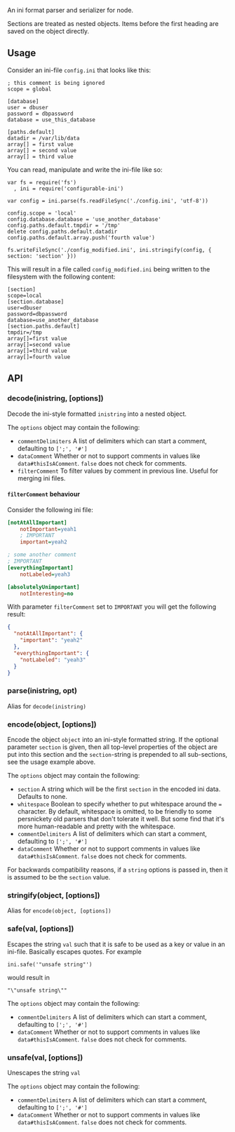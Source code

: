 An ini format parser and serializer for node.

Sections are treated as nested objects.  Items before the first
heading are saved on the object directly.

## Usage

Consider an ini-file `config.ini` that looks like this:

    ; this comment is being ignored
    scope = global

    [database]
    user = dbuser
    password = dbpassword
    database = use_this_database

    [paths.default]
    datadir = /var/lib/data
    array[] = first value
    array[] = second value
    array[] = third value

You can read, manipulate and write the ini-file like so:

    var fs = require('fs')
      , ini = require('configurable-ini')

    var config = ini.parse(fs.readFileSync('./config.ini', 'utf-8'))

    config.scope = 'local'
    config.database.database = 'use_another_database'
    config.paths.default.tmpdir = '/tmp'
    delete config.paths.default.datadir
    config.paths.default.array.push('fourth value')

    fs.writeFileSync('./config_modified.ini', ini.stringify(config, { section: 'section' }))

This will result in a file called `config_modified.ini` being written
to the filesystem with the following content:

    [section]
    scope=local
    [section.database]
    user=dbuser
    password=dbpassword
    database=use_another_database
    [section.paths.default]
    tmpdir=/tmp
    array[]=first value
    array[]=second value
    array[]=third value
    array[]=fourth value


## API

### decode(inistring, [options])

Decode the ini-style formatted `inistring` into a nested object.

The `options` object may contain the following:

* `commentDelimiters` A list of delimiters which can start a comment,
  defaulting to `[';', '#']`
* `dataComment` Whether or not to support comments in values like `data#thisIsAComment`. `false` does not check for comments.
* `filterComment` To filter values by comment in previous line. Useful for merging ini files.

#### `filterComment` behaviour

Consider the following ini file:

```ini
[notAtAllImportant]
    notImportant=yeah1
    ; IMPORTANT
    important=yeah2

; some another comment
; IMPORTANT
[everythingImportant]
    notLabeled=yeah3

[absolutelyUnimportant]
    notInteresting=no
```

With parameter `filterComment` set to `IMPORTANT` you will get the following result:

```json
{
  "notAtAllImportant": {
    "important": "yeah2"
  },
  "everythingImportant": {
    "notLabeled": "yeah3"
  }
}
```

### parse(inistring, opt)

Alias for `decode(inistring)`

### encode(object, [options])

Encode the object `object` into an ini-style formatted string. If the
optional parameter `section` is given, then all top-level properties
of the object are put into this section and the `section`-string is
prepended to all sub-sections, see the usage example above.

The `options` object may contain the following:

* `section` A string which will be the first `section` in the encoded
  ini data.  Defaults to none.
* `whitespace` Boolean to specify whether to put whitespace around the
  `=` character.  By default, whitespace is omitted, to be friendly to
  some persnickety old parsers that don't tolerate it well.  But some
  find that it's more human-readable and pretty with the whitespace.
* `commentDelimiters` A list of delimiters which can start a comment,
  defaulting to `[';', '#']`
* `dataComment` Whether or not to support comments in values like `data#thisIsAComment`. `false` does not check for comments.

For backwards compatibility reasons, if a `string` options is passed
in, then it is assumed to be the `section` value.

### stringify(object, [options])

Alias for `encode(object, [options])`

### safe(val, [options])

Escapes the string `val` such that it is safe to be used as a key or
value in an ini-file. Basically escapes quotes. For example

    ini.safe('"unsafe string"')

would result in

    "\"unsafe string\""
    
The `options` object may contain the following:

* `commentDelimiters` A list of delimiters which can start a comment,
  defaulting to `[';', '#']`
* `dataComment` Whether or not to support comments in values like `data#thisIsAComment`. `false` does not check for comments.

### unsafe(val, [options])

Unescapes the string `val`

The `options` object may contain the following:

* `commentDelimiters` A list of delimiters which can start a comment,
  defaulting to `[';', '#']`
* `dataComment` Whether or not to support comments in values like `data#thisIsAComment`. `false` does not check for comments.
